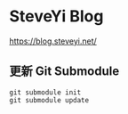 # SteveYi Blog

https://blog.steveyi.net/

## 更新 Git Submodule

```
git submodule init
git submodule update
```